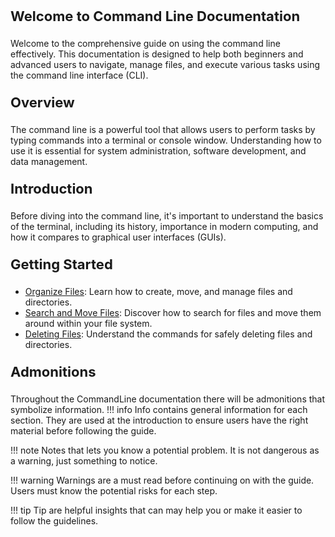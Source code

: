 <p style="font-size: 22px;"> <b> Welcome to Command Line Documentation </b> </p>

Welcome to the comprehensive guide on using the command line effectively. This documentation is designed to help both beginners and advanced users to navigate, manage files, and execute various tasks using the command line interface (CLI).

<p style="font-size: 22px;"> <b>Overview </b> </p>

The command line is a powerful tool that allows users to perform tasks by typing commands into a terminal or console window. Understanding how to use it is essential for system administration, software development, and data management.

<p style="font-size: 22px;"> <b>Introduction</b> </p>

Before diving into the command line, it's important to understand the basics of the terminal, including its history, importance in modern computing, and how it compares to graphical user interfaces (GUIs).

<p style="font-size: 22px;"> <b> Getting Started </b> </p>

- [Organize Files](OrganizeFiles.md): Learn how to create, move, and manage files and directories.
- [Search and Move Files](SearchMove.md): Discover how to search for files and move them around within your file system.
- [Deleting Files](DeletingFiles.md): Understand the commands for safely deleting files and directories.

<p style="font-size: 22px;"> <b> Admonitions </b> </p>

Throughout the CommandLine documentation there will be admonitions that symbolize information.
!!! info
     Info contains general information for each section. They are used at the introduction to ensure users have the right material before following the guide.

!!! note
    Notes that lets you know a potential problem. It is not dangerous as a warning, just something to notice.

!!! warning
    Warnings are a must read before continuing on with the guide. Users must know the potential risks for each step.

!!! tip
    Tip are helpful insights that can may help you or make it easier to follow the guidelines.

